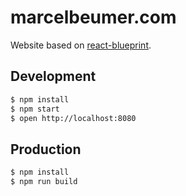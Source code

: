 # marcelbeumer.com

Website based on [react-blueprint](https://github.com/marcelbeumer/react-blueprint).

## Development

```bash
$ npm install
$ npm start
$ open http://localhost:8080
```

## Production

```bash
$ npm install
$ npm run build
```
